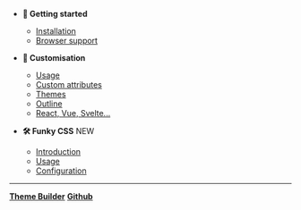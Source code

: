 * **🚀 Getting started**
  * [Installation](/docs/getting-started/installation.md)
  * [Browser support](/docs/getting-started/browser-support.md)

* **🎨 Customisation**
  * [Usage](/docs/customisation/usage.md)
  * [Custom attributes](/docs/customisation/custom-attributes.md)
  * [Themes](/docs/customisation/themes.md)
  * [Outline](/docs/customisation/outline.md)
  * [React, Vue, Svelte...](/docs/customisation/react-vue.md)

* **🛠 Funky CSS** <span class="Badge">NEW</span>
  * [Introduction](/docs/utilities/introduction.md)
  * [Usage](/docs/utilities/usage.md)
  * [Configuration](/docs/utilities/configuration.md)

---

[**Theme Builder**](https://app.native-elements.dev ':target=_blank')
[**Github**](https://github.com/n-elements/core ':target=_blank')

